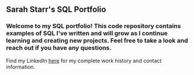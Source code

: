## Sarah Starr's SQL Portfolio

### Welcome to my SQL portfolio! This code repository contains examples of SQL I've written and will grow as I continue learning and creating new projects. Feel free to take a look and reach out if you have any questions.

Find my LinkedIn [here](www.linkedin.com/in/sarah-a-starr) for my complete work history and contact information. 
